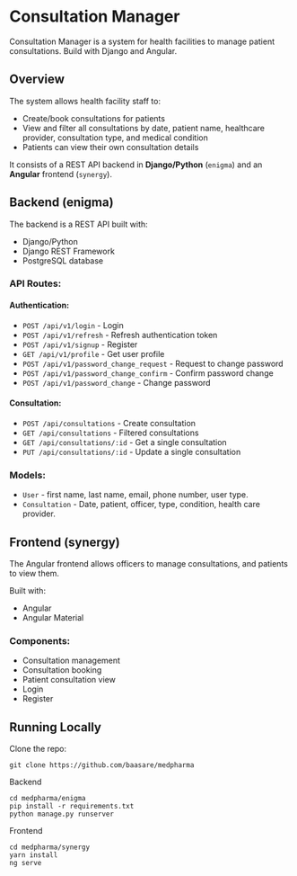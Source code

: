# Consultation Manager

Consultation Manager is a system for health facilities to manage patient consultations.
Build with Django and Angular.

## Overview

The system allows health facility staff to:

- Create/book consultations for patients
- View and filter all consultations by date, patient name, healthcare provider, consultation type, and medical condition
- Patients can view their own consultation details

It consists of a REST API backend in **Django/Python** (`enigma`) and an **Angular** frontend (`synergy`).

## Backend (enigma)

The backend is a REST API built with:

- Django/Python
- Django REST Framework
- PostgreSQL database

### API Routes:

#### Authentication:

- `POST /api/v1/login` - Login
- `POST /api/v1/refresh` - Refresh authentication token
- `POST /api/v1/signup` - Register
- `GET /api/v1/profile` - Get user profile
- `POST /api/v1/password_change_request` - Request to change password
- `POST /api/v1/password_change_confirm` - Confirm password change
- `POST /api/v1/password_change` - Change password

#### Consultation:

- `POST /api/consultations` - Create consultation
- `GET /api/consultations` - Filtered consultations
- `GET /api/consultations/:id` - Get a single consultation
- `PUT /api/consultations/:id` - Update a single consultation

### Models:

- `User` - first name, last name, email, phone number, user type.
- `Consultation` - Date, patient, officer, type, condition, health care provider.

## Frontend (synergy)

The Angular frontend allows officers to manage consultations, and patients to view them.

Built with:

- Angular
- Angular Material

### Components:

- Consultation management
- Consultation booking
- Patient consultation view
- Login
- Register

## Running Locally

Clone the repo:

```shell
git clone https://github.com/baasare/medpharma
```

Backend

```shell
cd medpharma/enigma
pip install -r requirements.txt
python manage.py runserver
```

Frontend

```shell
cd medpharma/synergy
yarn install
ng serve
```